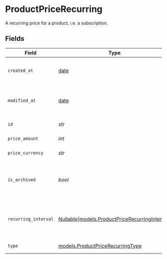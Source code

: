 # ProductPriceRecurring

A recurring price for a product, i.e. a subscription.


## Fields

| Field                                                                                        | Type                                                                                         | Required                                                                                     | Description                                                                                  |
| -------------------------------------------------------------------------------------------- | -------------------------------------------------------------------------------------------- | -------------------------------------------------------------------------------------------- | -------------------------------------------------------------------------------------------- |
| `created_at`                                                                                 | [date](https://docs.python.org/3/library/datetime.html#date-objects)                         | :heavy_check_mark:                                                                           | Creation timestamp of the object.                                                            |
| `modified_at`                                                                                | [date](https://docs.python.org/3/library/datetime.html#date-objects)                         | :heavy_check_mark:                                                                           | Last modification timestamp of the object.                                                   |
| `id`                                                                                         | *str*                                                                                        | :heavy_check_mark:                                                                           | The ID of the price.                                                                         |
| `price_amount`                                                                               | *int*                                                                                        | :heavy_check_mark:                                                                           | The price in cents.                                                                          |
| `price_currency`                                                                             | *str*                                                                                        | :heavy_check_mark:                                                                           | The currency.                                                                                |
| `is_archived`                                                                                | *bool*                                                                                       | :heavy_check_mark:                                                                           | Whether the price is archived and no longer available.                                       |
| `recurring_interval`                                                                         | [Nullable[models.ProductPriceRecurringInterval]](../models/productpricerecurringinterval.md) | :heavy_check_mark:                                                                           | The recurring interval of the price, if type is `recurring`.                                 |
| `type`                                                                                       | [models.ProductPriceRecurringType](../models/productpricerecurringtype.md)                   | :heavy_check_mark:                                                                           | The type of the price.                                                                       |